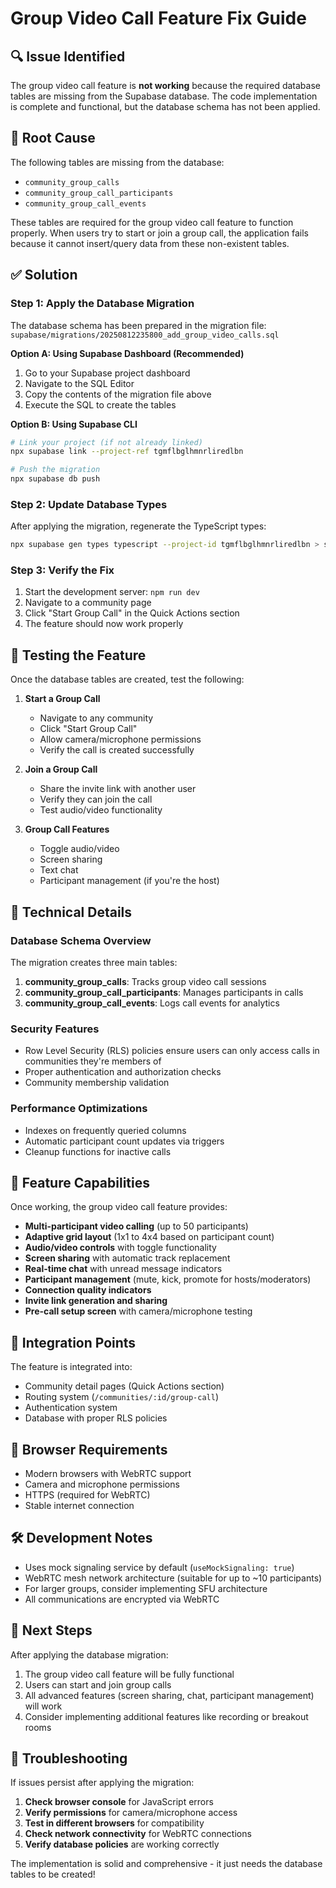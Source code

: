 # Group Video Call Feature Fix Guide

## 🔍 Issue Identified

The group video call feature is **not working** because the required database tables are missing from the Supabase database. The code implementation is complete and functional, but the database schema has not been applied.

## 🚨 Root Cause

The following tables are missing from the database:
- `community_group_calls`
- `community_group_call_participants` 
- `community_group_call_events`

These tables are required for the group video call feature to function properly. When users try to start or join a group call, the application fails because it cannot insert/query data from these non-existent tables.

## ✅ Solution

### Step 1: Apply the Database Migration

The database schema has been prepared in the migration file:
`supabase/migrations/20250812235800_add_group_video_calls.sql`

**Option A: Using Supabase Dashboard (Recommended)**
1. Go to your Supabase project dashboard
2. Navigate to the SQL Editor
3. Copy the contents of the migration file above
4. Execute the SQL to create the tables

**Option B: Using Supabase CLI**
```bash
# Link your project (if not already linked)
npx supabase link --project-ref tgmflbglhmnrliredlbn

# Push the migration
npx supabase db push
```

### Step 2: Update Database Types

After applying the migration, regenerate the TypeScript types:

```bash
npx supabase gen types typescript --project-id tgmflbglhmnrliredlbn > src/integrations/supabase/types.ts
```

### Step 3: Verify the Fix

1. Start the development server: `npm run dev`
2. Navigate to a community page
3. Click "Start Group Call" in the Quick Actions section
4. The feature should now work properly

## 🧪 Testing the Feature

Once the database tables are created, test the following:

1. **Start a Group Call**
   - Navigate to any community
   - Click "Start Group Call"
   - Allow camera/microphone permissions
   - Verify the call is created successfully

2. **Join a Group Call**
   - Share the invite link with another user
   - Verify they can join the call
   - Test audio/video functionality

3. **Group Call Features**
   - Toggle audio/video
   - Screen sharing
   - Text chat
   - Participant management (if you're the host)

## 🔧 Technical Details

### Database Schema Overview

The migration creates three main tables:

1. **community_group_calls**: Tracks group video call sessions
2. **community_group_call_participants**: Manages participants in calls
3. **community_group_call_events**: Logs call events for analytics

### Security Features

- Row Level Security (RLS) policies ensure users can only access calls in communities they're members of
- Proper authentication and authorization checks
- Community membership validation

### Performance Optimizations

- Indexes on frequently queried columns
- Automatic participant count updates via triggers
- Cleanup functions for inactive calls

## 🚀 Feature Capabilities

Once working, the group video call feature provides:

- **Multi-participant video calling** (up to 50 participants)
- **Adaptive grid layout** (1x1 to 4x4 based on participant count)
- **Audio/video controls** with toggle functionality
- **Screen sharing** with automatic track replacement
- **Real-time chat** with unread message indicators
- **Participant management** (mute, kick, promote for hosts/moderators)
- **Connection quality indicators**
- **Invite link generation and sharing**
- **Pre-call setup screen** with camera/microphone testing

## 🔗 Integration Points

The feature is integrated into:
- Community detail pages (Quick Actions section)
- Routing system (`/communities/:id/group-call`)
- Authentication system
- Database with proper RLS policies

## 📱 Browser Requirements

- Modern browsers with WebRTC support
- Camera and microphone permissions
- HTTPS (required for WebRTC)
- Stable internet connection

## 🛠️ Development Notes

- Uses mock signaling service by default (`useMockSignaling: true`)
- WebRTC mesh network architecture (suitable for up to ~10 participants)
- For larger groups, consider implementing SFU architecture
- All communications are encrypted via WebRTC

## 🎯 Next Steps

After applying the database migration:

1. The group video call feature will be fully functional
2. Users can start and join group calls
3. All advanced features (screen sharing, chat, participant management) will work
4. Consider implementing additional features like recording or breakout rooms

## 🐛 Troubleshooting

If issues persist after applying the migration:

1. **Check browser console** for JavaScript errors
2. **Verify permissions** for camera/microphone access
3. **Test in different browsers** for compatibility
4. **Check network connectivity** for WebRTC connections
5. **Verify database policies** are working correctly

The implementation is solid and comprehensive - it just needs the database tables to be created!